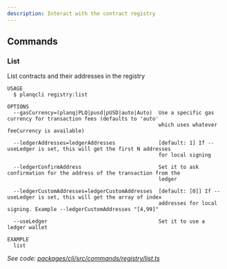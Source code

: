 ```yaml
---
description: Interact with the contract registry
---
```


## Commands

### List

List contracts and their addresses in the registry

```
USAGE
  $ planqcli registry:list

OPTIONS
  --gasCurrency=(planq|PLQ|pusd|pUSD|auto|Auto)  Use a specific gas currency for transaction fees (defaults to 'auto'
                                                 which uses whatever feeCurrency is available)

  --ledgerAddresses=ledgerAddresses              [default: 1] If --useLedger is set, this will get the first N addresses
                                                 for local signing

  --ledgerConfirmAddress                         Set it to ask confirmation for the address of the transaction from the
                                                 ledger

  --ledgerCustomAddresses=ledgerCustomAddresses  [default: [0]] If --useLedger is set, this will get the array of index
                                                 addresses for local signing. Example --ledgerCustomAddresses "[4,99]"

  --useLedger                                    Set it to use a ledger wallet

EXAMPLE
  list
```

_See code: [packages/cli/src/commands/registry/list.ts](https://github.com/planq-network/planq-sdk/tree/master/packages/cli/src/commands/registry/list.ts)_
